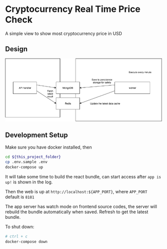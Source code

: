 # Cryptocurrency Real Time Price Check

A simple view to show most cryptocurrency price in USD

## Design

![Design](design.png)

## Development Setup

Make sure you have docker installed, then

```bash
cd ${this_project_folder}
cp .env.sample .env
docker-compose up
```

It will take some time to build the react bundle, can start access after `app is up!` is shown in the log.

Then the web is up at `http://localhost:${APP_PORT}`, where `APP_PORT` default is `8181`

The app server has watch mode on frontend source codes, the server will rebuild the bundle automatically when saved. Refresh to get the latest bundle.

To shut down:

```bash
# ctrl + c
docker-compose down
```
